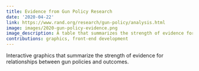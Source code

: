 ```yaml
---
title: Evidence from Gun Policy Research
date: '2020-04-22'
link: https://www.rand.org/research/gun-policy/analysis.html
image: images/2020-gun-policy-evidence.png
image_description: A table that summarizes the strength of evidence for how gun policies affect outcomes.
contributions: graphics, front-end development
---
```


Interactive graphics that summarize the strength of evidence for relationships between gun policies and outcomes.